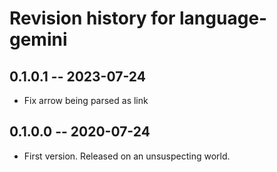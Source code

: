 # Revision history for language-gemini

## 0.1.0.1 -- 2023-07-24

* Fix arrow being parsed as link

## 0.1.0.0 -- 2020-07-24

* First version. Released on an unsuspecting world.
